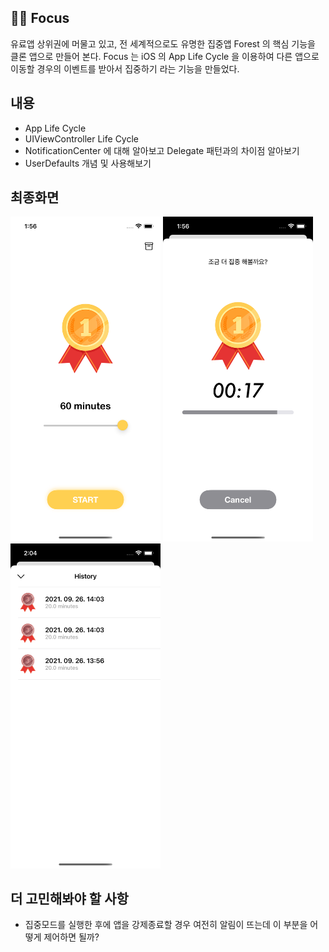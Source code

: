 ## 🧑‍🎓 Focus
유료앱 상위권에 머물고 있고, 전 세계적으로도 유명한 집중앱 Forest 의 핵심 기능을 클론 앱으로 만들어 본다.
Focus 는 iOS 의 App Life Cycle 을 이용하여 다른 앱으로 이동할 경우의 이벤트를 받아서 집중하기 라는 기능을 만들었다.

## 내용
- App Life Cycle
- UIViewController Life Cycle
- NotificationCenter 에 대해 알아보고 Delegate 패턴과의 차이점 알아보기
- UserDefaults 개념 및 사용해보기

## 최종화면
<img width="240" alt="최종화면 1" src="Screenshots/1.png"/> <img width="240" alt="최종화면 1" src="Screenshots/2.png"/> <img width="240" alt="최종화면 1" src="Screenshots/3.png"/>

## 더 고민해봐야 할 사항
- 집중모드를 실행한 후에 앱을 강제종료할 경우 여전히 알림이 뜨는데 이 부분을 어떻게 제어하면 될까?


